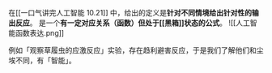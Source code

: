 在[[一口气讲完人工智能 10.21]] 中，给出的定义是**针对不同情境给出针对性的输出反应**。
是一个**有一定对应关系（函数）但处于[[黑箱]]状态的公式**。
![[人工智能函数表达.png]]

例如「观察草履虫的应激反应」实验，存在趋利避害反应，于是我们了解他们和尘埃不同，有「智能」。